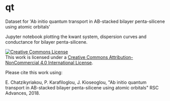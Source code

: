 # qt
Dataset for 'Ab initio quantum transport in AB-stacked bilayer penta-silicene using atomic orbitals'

Jupyter notebook plotting the kwant system, dispersion curves and conductance for bilayer penta-silicene.

<a rel="license" href="http://creativecommons.org/licenses/by-nc/4.0/"><img alt="Creative Commons License" style="border-width:0" src="https://i.creativecommons.org/l/by-nc/4.0/88x31.png" /></a><br />This work is licensed under a <a rel="license" href="http://creativecommons.org/licenses/by-nc/4.0/">Creative Commons Attribution-NonCommercial 4.0 International License</a>.


Please cite this work using:

E. Chatzikyriakou, P. Karafiloglou, J. Kioseoglou, "Ab initio quantum transport in AB-stacked bilayer penta-silicene using atomic orbitals" RSC Advances, 2018.
